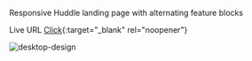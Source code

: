 Responsive Huddle landing page with alternating feature blocks

Live URL [Click](https://imkarvendhan.github.io/projects/huddle-landing-page-with-alternating-feature-blocks/){:target="_blank" rel="noopener"}

![desktop-design](https://github.com/imkarvendhan/imkarvendhan.github.io/assets/139115888/5878983e-4453-406f-9abf-6630a15554dd)
